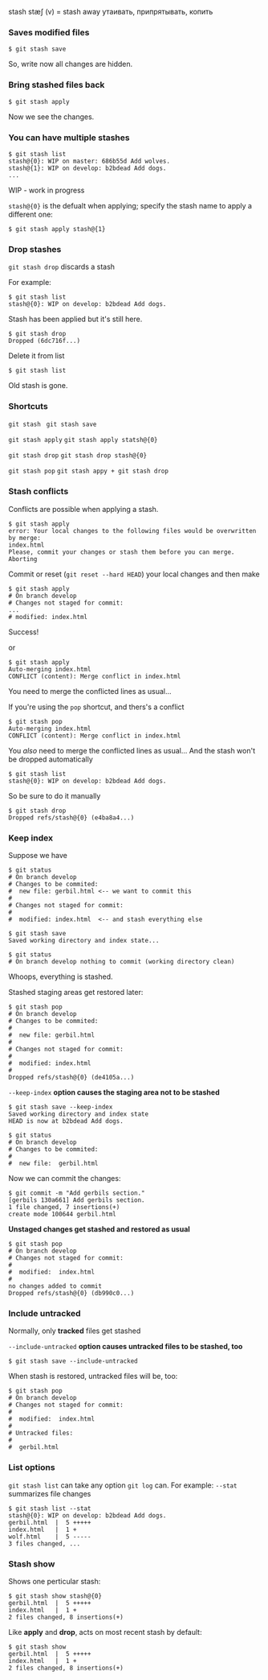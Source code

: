 stash stæʃ (v)  = stash away утаивать, припрятывать, копить

### Saves modified files
```
$ git stash save
```
So, write now all changes are hidden.

### Bring stashed files back

```
$ git stash apply
```
Now we see the changes.

### You can have multiple stashes

```
$ git stash list
stash@{0}: WIP on master: 686b55d Add wolves.
stash@{1}: WIP on develop: b2bdead Add dogs.
...
```

WIP - work in progress

`stash@{0}` is the defualt when applying; specify the stash name to apply a different one:

```
$ git stash apply stash@{1}
```

### Drop stashes

`git stash drop` discards a stash

For example:

```
$ git stash list
stash@{0}: WIP on develop: b2bdead Add dogs.
```
Stash has been applied but it's still here.

```
$ git stash drop
Dropped (6dc716f...)
``` 
Delete it from list

```
$ git stash list
```

Old stash is gone.

### Shortcuts

``
git stash 
``
``
git stash save
``

``
git stash apply
``
``
git stash apply statsh@{0}
``

``
git stash drop
``
``
git stash drop stash@{0}
``

``
git stash pop
``
``
git stash appy +
git stash drop
``

### Stash conflicts

Conflicts are possible when applying a stash.
```
$ git stash apply
error: Your local changes to the following files would be overwritten by merge:
index.html
Please, commit your changes or stash them before you can merge.
Aborting
```

Commit or reset (`git reset --hard HEAD`) your local changes and then make 
```
$ git stash apply
# On branch develop
# Changes not staged for commit:
...
# modified: index.html
```
Success!

or
```
$ git stash apply
Auto-merging index.html
CONFLICT (content): Merge conflict in index.html
```
You need to merge the conflicted lines as usual...

If you're using the `pop` shortcut, and thers's a conflict
```
$ git stash pop
Auto-merging index.html
CONFLICT (content): Merge conflict in index.html
```
You _also_ need to merge the conflicted lines as usual...
And the stash won't be dropped automatically
```
$ git stash list
stash@{0}: WIP on develop: b2bdead Add dogs.
```
So be sure to do it manually
```
$ git stash drop
Dropped refs/stash@{0} (e4ba8a4...)
```
### Keep index

Suppose we have
```
$ git status
# On branch develop
# Changes to be commited:
#  new file: gerbil.html <-- we want to commit this
#
# Changes not staged for commit:
#
#  modified: index.html  <-- and stash everything else
```
```
$ git stash save
Saved working directory and index state...
```
```
$ git status
# On branch develop nothing to commit (working directory clean)
```
Whoops, everything is stashed.

Stashed staging areas get restored later:
```
$ git stash pop
# On branch develop
# Changes to be commited:
#
#  new file: gerbil.html
#
# Changes not staged for commit:
#
#  modified: index.html
#
Dropped refs/stash@{0} (de4105a...)
```
`--keep-index` **option causes the staging area not to be stashed** 
```
$ git stash save --keep-index
Saved working directory and index state
HEAD is now at b2bdead Add dogs.
```
```
$ git status
# On branch develop
# Changes to be commited:
#
#  new file:  gerbil.html
```
Now we can commit the changes:
```
$ git commit -m "Add gerbils section."
[gerbils 130a661] Add gerbils section.
1 file changed, 7 insertions(+)
create mode 100644 gerbil.html
```
**Unstaged changes get stashed and restored as usual**
```
$ git stash pop
# On branch develop
# Changes not staged for commit:
#
#  modified:  index.html
#
no changes added to commit
Dropped refs/stash@{0} (db990c0...)
```
### Include untracked 
Normally, only **tracked** files get stashed

`--include-untracked` **option causes untracked files to be stashed, too**
```
$ git stash save --include-untracked
```
When stash is restored, untracked files will be, too:
```
$ git stash pop
# On branch develop
# Changes not staged for commit:
#
#  modified:  index.html
#
# Untracked files:
#
#  gerbil.html
```
### List options
`git stash list` can take any option `git log` can. For example: `--stat` summarizes file changes
```
$ git stash list --stat
stash@{0}: WIP on develop: b2bdead Add dogs.
gerbil.html  |  5 +++++
index.html   |  1 +
wolf.html    |  5 -----
3 files changed, ...
```
### Stash show
Shows one perticular stash:
```
$ git stash show stash@{0}
gerbil.html  |  5 +++++
index.html   |  1 +
2 files changed, 8 insertions(+)
```
Like **apply** and **drop**, acts on most recent stash by default:
```
$ git stash show 
gerbil.html  |  5 +++++
index.html   |  1 +
2 files changed, 8 insertions(+)
```